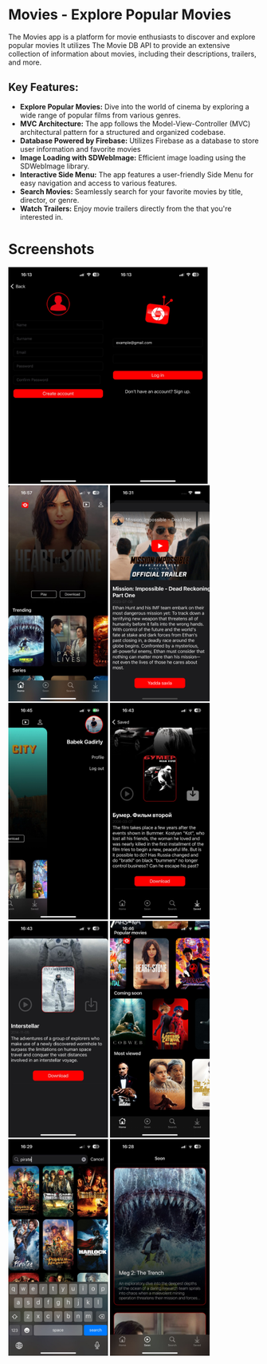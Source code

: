 <h1>Movies - Explore Popular Movies</h1>

<p>The Movies app is a platform for movie enthusiasts to discover and explore popular movies It utilizes The Movie DB API to provide an extensive collection of information about movies, including their descriptions, trailers, and more.</p>

<h2>Key Features:</h2>

<ul>
  <li><strong>Explore Popular Movies:</strong> Dive into the world of cinema by exploring a wide range of popular films from various genres.</li>
  <li><strong>MVC Architecture:</strong> The app follows the Model-View-Controller (MVC) architectural pattern for a structured and organized codebase.</li>
  <li><strong>Database Powered by Firebase:</strong> Utilizes Firebase as a database to store user information and favorite movies</li>
  <li><strong>Image Loading with SDWebImage:</strong> Efficient image loading using the SDWebImage library.</li>
  <li><strong>Interactive Side Menu:</strong> The app features a user-friendly Side Menu for easy navigation and access to various features.</li>
  <li><strong>Search Movies:</strong> Seamlessly search for your favorite movies by title, director, or genre.</li>
  <li><strong>Watch Trailers:</strong> Enjoy movie trailers directly from the that you're interested in.</li>
</ul>

<h1>Screenshots</h1>

<!-- Replace the image URLs with your actual screenshot URLs -->
<img src="https://github.com/gadirly/Movies/blob/main/Screenshots/1692969386988.jpeg" alt="Screenshot 1" width="200"/><img src="https://github.com/gadirly/Movies/blob/main/Screenshots/1692969387350.jpeg" alt="Screenshot 2" width="200"/>
<img src="https://github.com/gadirly/Movies/blob/main/Screenshots/1692969390789.jpeg" alt="Screenshot 4" width="200"/>
<img src="https://github.com/gadirly/Movies/blob/main/Screenshots/Simulator%20Screenshot%20-%20iPhone%2014%20Pro%20-%202023-10-25%20at%2016.31.58.png" alt="Screenshot 4" width="200"/>
<img src="https://github.com/gadirly/Movies/blob/main/Screenshots/1692969387771.jpeg" alt="Screenshot 3" width="200"/>
<img src="https://github.com/gadirly/Movies/blob/main/Screenshots/1692969388090.jpeg" alt="Screenshot 4" width="200"/>
<img src="https://github.com/gadirly/Movies/blob/main/Screenshots/1692969388946.jpeg" alt="Screenshot 4" width="200"/>
<img src="https://github.com/gadirly/Movies/blob/main/Screenshots/1692969390331.jpeg" alt="Screenshot 4" width="200"/>
<img src="https://github.com/gadirly/Movies/blob/main/Screenshots/1692969390729.jpeg" alt="Screenshot 4" width="200"/>
<img src="https://github.com/gadirly/Movies/blob/main/Screenshots/1692969399370.jpeg" alt="Screenshot 4" width="200"/>
